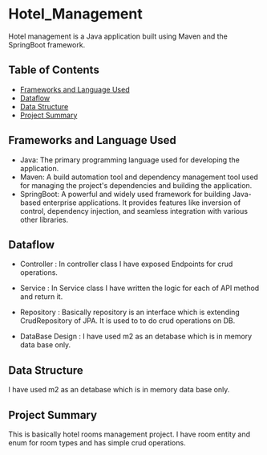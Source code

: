 # Hotel_Management
Hotel management is a Java application built using Maven and the SpringBoot framework.

## Table of Contents

- [Frameworks and Language Used](#frameworks-and-language-used)
- [Dataflow](#dataflow)
- [Data Structure](#data-structure)
- [Project Summary](#project-summary)

## Frameworks and Language Used

- Java: The primary programming language used for developing the application.
- Maven: A build automation tool and dependency management tool used for managing the project's dependencies and building the application.
- SpringBoot: A powerful and widely used framework for building Java-based enterprise applications. It provides features like inversion of control, dependency injection, and seamless integration with various other libraries.

## Dataflow
* Controller : In controller class I have exposed Endpoints for crud operations.

* Service : In Service class I have written the logic for each of API method and return it.

* Repository : Basically repository is an interface which is extending CrudRepository of JPA. It is used to to do crud operations on DB.

* DataBase Design : I have used m2 as an detabase which is in memory data base only.

## Data Structure

I have used m2 as an detabase which is in memory data base only.

## Project Summary

This is basically hotel rooms management project. I have room entity and enum for room types and has simple crud operations.
